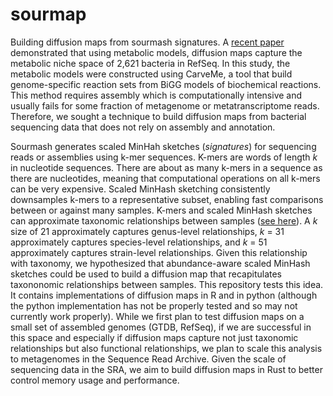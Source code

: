 # sourmap

Building diffusion maps from sourmash signatures. 
A [recent paper](https://www.nature.com/articles/s41467-020-18695-z) demonstrated that using metabolic models, diffusion maps capture the metabolic niche space of 2,621 bacteria in RefSeq.
In this study, the metabolic models were constructed using CarveMe, a tool that build genome-specific reaction sets from BiGG models of biochemical reactions. 
This method requires assembly which is computationally intensive and usually fails for some fraction of metagenome or metatranscriptome reads. 
Therefore, we sought a technique to build diffusion maps from bacterial sequencing data that does not rely on assembly and annotation. 

Sourmash generates scaled MinHah sketches (*signatures*) for sequencing reads or assemblies using k-mer sequences. 
K-mers are words of length *k* in nucleotide sequences.
There are about as many k-mers in a sequence as there are nucleotides, meaning that computational operations on all k-mers can be very expensive.
Scaled MinHash sketching consistently downsamples k-mers to a representative subset, enabling fast comparisons between or against many samples. 
K-mers and scaled MinHash sketches can approximate taxonomic relationships between samples ([see here](https://msystems.asm.org/content/1/3/e00020-16)). 
A *k* size of 21 approximately captures genus-level relationships, *k* = 31 approximately captures species-level relationships, and *k* = 51 approximately captures strain-level relationships.
Given this relationship with taxonomy, we hypothesized that abundance-aware scaled MinHash sketches could be used to build a diffusion map that recapitulates taxononomic relationships between samples. 
This repository tests this idea. 
It contains implementations of diffusion maps in R and in python (although the python implementation has not be properly tested and so may not currently work properly).
While we first plan to test diffusion maps on a small set of assembled genomes (GTDB, RefSeq), if we are successful in this space and especially if diffusion maps capture not just taxonomic relationships but also functional relationships, we plan to scale this analysis to metagenomes in the Sequence Read Archive. 
Given the scale of sequencing data in the SRA, we aim to build diffusion maps in Rust to better control memory usage and performance.
